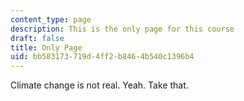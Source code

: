 ```yaml
---
content_type: page
description: This is the only page for this course
draft: false
title: Only Page
uid: bb583173-719d-4ff2-b846-4b540c1396b4
---
```

Climate change is not real. Yeah. Take that.